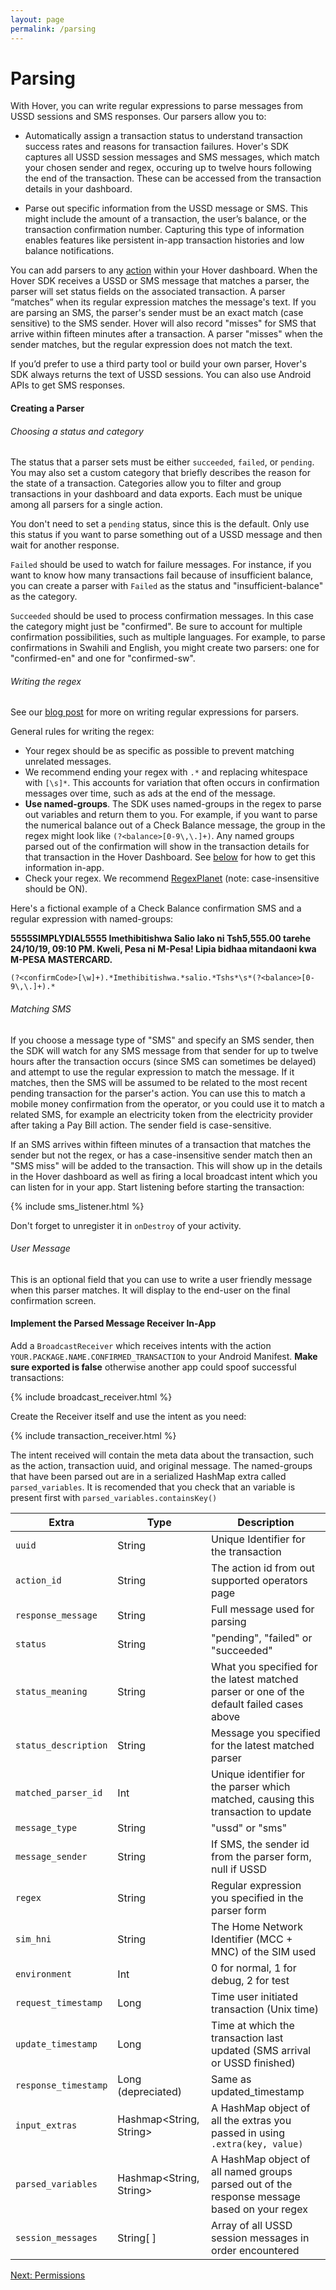 ```yaml
---
layout: page
permalink: /parsing
---
```


# Parsing

With Hover, you can write regular expressions to parse messages from USSD sessions and SMS responses. Our parsers allow you to:
- Automatically assign a transaction status to understand transaction success rates and reasons for transaction failures. Hover's SDK captures all USSD session messages and SMS messages, which match your chosen sender and regex, occuring up to twelve hours following the end of the transaction. These can be accessed from the transaction details in your dashboard. 

- Parse out specific information from the USSD message or SMS. This might include the amount of a transaction, the user’s balance, or the transaction confirmation number. Capturing this type of information enables features like persistent in-app transaction histories and low balance notifications.

You can add parsers to any [action](/actions) within your Hover dashboard. When the Hover SDK receives a USSD or SMS message that matches a parser, the parser will set status fields on the associated transaction. A parser “matches” when its regular expression matches the message's text. If you are parsing an SMS, the parser's sender must be an exact match (case sensitive) to the SMS sender. Hover will also record "misses" for SMS that arrive within fifteen minutes after a transaction. A parser "misses" when the sender matches, but the regular expression does not match the text. 

If you’d prefer to use a third party tool or build your own parser, Hover's SDK always returns the text of USSD sessions. You can also use Android APIs to get SMS responses.

#### Creating a Parser

###### Choosing a status and category

The status that a parser sets must be either `succeeded`, `failed`, or `pending`. You may also set a custom category that briefly describes the reason for the state of a transaction. Categories allow you to filter and group transactions in your dashboard and data exports. Each must be unique among all parsers for a single action.

You don't need to set a `pending` status, since this is the default. Only use this status if you want to parse something out of a USSD message and then wait for another response. 

`Failed` should be used to watch for failure messages. For instance, if you want to know how many transactions fail because of insufficient balance, you can create a parser with `Failed` as the status and "insufficient-balance" as the category.

`Succeeded` should be used to process confirmation messages. In this case the category might just be "confirmed". Be sure to account for multiple confirmation possibilities, such as multiple languages. For example, to parse confirmations in Swahili and English, you might create two parsers: one for "confirmed-en" and one for "confirmed-sw". 

###### Writing the regex

See our [blog post](https://medium.com/use-hover/3e0cf53fa114) for more on writing regular expressions for parsers.

General rules for writing the regex:
- Your regex should be as specific as possible to prevent matching unrelated messages. 
- We recommend ending your regex with `.*` and replacing whitespace with `[\s]*`. This accounts for variation that often occurs in confirmation messages over time, such as ads at the end of the message. 
- **Use named-groups**. The SDK uses named-groups in the regex to parse out variables and return them to you. For example, if you want to parse the numerical balance out of a Check Balance message, the group in the regex might look like `(?<balance>[0-9\,\.]+)`. Any named groups parsed out of the confirmation will show in the transaction details for that transaction in the Hover Dashboard. See [below](/parsing) for how to get this information in-app.
- Check your regex. We recommend [RegexPlanet](https://www.regexplanet.com/advanced/java/index.html) (note: case-insensitive should be ON).

Here's a fictional example of a Check Balance confirmation SMS and a regular expression with named-groups:

**5555SIMPLYDIAL5555 Imethibitishwa Salio lako ni Tsh5,555.00 tarehe 24/10/19, 09:10 PM. Kweli, Pesa ni M-Pesa! Lipia bidhaa mitandaoni kwa M-PESA MASTERCARD.**

`(?<confirmCode>[\w]+).*Imethibitishwa.*salio.*Tshs*\s*(?<balance>[0-9\,\.]+).*`

###### Matching SMS

If you choose a message type of "SMS" and specify an SMS sender, then the SDK will watch for any SMS message from that sender for up to twelve hours after the transaction occurs (since SMS can sometimes be delayed) and attempt to use the regular expression to match the message. If it matches, then the SMS will be assumed to be related to the most recent pending transaction for the parser's action. You can use this to match a mobile money confirmation from the operator, or you could use it to match a related SMS, for example an electricity token from the electricity provider after taking a Pay Bill action. The sender field is case-sensitive. 

If an SMS arrives within fifteen minutes of a transaction that matches the sender but not the regex, or has a case-insensitive sender match then an "SMS miss" will be added to the transaction. This will show up in the details in the Hover dashboard as well as firing a local broadcast intent which you can listen for in your app. Start listening before starting the transaction:

{% include sms_listener.html %}

Don't forget to unregister it in `onDestroy` of your activity.

###### User Message

This is an optional field that you can use to write a user friendly message when this parser matches. It will display to the end-user on the final confirmation screen.

#### Implement the Parsed Message Receiver In-App

Add a `BroadcastReceiver` which receives intents with the action `YOUR.PACKAGE.NAME.CONFIRMED_TRANSACTION` to your Android Manifest. **Make sure exported is false** otherwise another app could spoof successful transactions:

{% include broadcast_receiver.html %}

Create the Receiver itself and use the intent as you need:

{% include transaction_receiver.html %}

The intent received will contain the meta data about the transaction, such as the action, transaction uuid, and original message. The named-groups that have been parsed out are in a serialized HashMap extra called `parsed_variables`. It is recomended that you check that an variable is present first with `parsed_variables.containsKey()`

| Extra               | Type     | Description     |
|---                  |---       |---              |
| `uuid`              | String   | Unique Identifier for the transaction |
| `action_id`         | String   | The action id from out supported operators page |
| `response_message`  | String   | Full message used for parsing |
| `status`            | String   | "pending", "failed" or "succeeded" |
| `status_meaning`    | String   | What you specified for the latest matched parser or one of the default failed cases above |
| `status_description`| String   | Message you specified for the latest matched parser |
| `matched_parser_id` | Int      | Unique identifier for the parser which matched, causing this transaction to update |
| `message_type`      | String   | "ussd" or "sms" |
| `message_sender`    | String   | If SMS, the sender id from the parser form, null if USSD |
| `regex`             | String   | Regular expression you specified in the parser form |
| `sim_hni`           | String   | The Home Network Identifier (MCC + MNC) of the SIM used |
| `environment`       | Int      | 0 for normal, 1 for debug, 2 for test |
| `request_timestamp` | Long     | Time user initiated transaction (Unix time) |
| `update_timestamp`  | Long     | Time at which the transaction last updated (SMS arrival or USSD finished) |
| `response_timestamp`| Long (depreciated) | Same as updated\_timestamp |
| `input_extras`      | Hashmap<String, String> | A HashMap object of all the extras you passed in using `.extra(key, value)` |
| `parsed_variables`  | Hashmap<String, String> | A HashMap object of all named groups parsed out of the response message based on your regex |
| `session_messages`  | String\[ \] | Array of all USSD session messages in order encountered

[Next: Permissions](/permissions)
